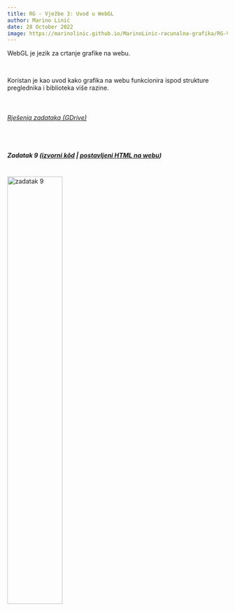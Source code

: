```yaml
---
title: RG - Vježbe 3: Uvod u WebGL
author: Marino Linić
date: 28 October 2022
image: https://marinolinic.github.io/MarinoLinic-racunalna-grafika/RG-Vje%C5%BEbe-3_WebGL/Screenshot_1343.png
---
```


WebGL je jezik za crtanje grafike na webu.

<br>

Koristan je kao uvod kako grafika na webu funkcionira ispod strukture preglednika i biblioteka više razine.

<br>

###### [Rješenja zadataka (GDrive)](https://drive.google.com/drive/folders/1CbabMFUFANfNeUBOuH-Jf6XRoJTNIYZS?usp=share_link)

<br>

##### Zadatak 9 ([izvorni kôd](https://github.com/MarinoLinic/MarinoLinic-racunalna-grafika/blob/main/RG-Vje%C5%BEbe-3_WebGL) | [postavljeni HTML na webu](https://marinolinic.github.io/MarinoLinic-racunalna-grafika/RG-Vje%C5%BEbe-3_WebGL/task3.html))

<br>

<img src="https://marinolinic.github.io/MarinoLinic-racunalna-grafika/RG-Vje%C5%BEbe-3_WebGL/Screenshot_1343.png" alt="zadatak 9" width="50%" height="auto">
